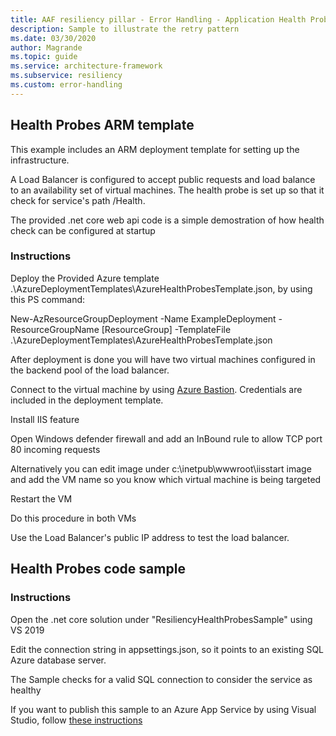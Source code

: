 ```yaml
---
title: AAF resiliency pillar - Error Handling - Application Health Probes
description: Sample to illustrate the retry pattern
ms.date: 03/30/2020
author: Magrande
ms.topic: guide
ms.service: architecture-framework
ms.subservice: resiliency
ms.custom: error-handling
---
```


## Health Probes ARM template

This example includes an ARM deployment template for setting up the infrastructure.

A Load Balancer is configured to accept public requests and load balance to an availability set of virtual machines.
The health probe is set up so that it check for service's path /Health.

The provided .net core web api code is a simple demostration of how health check can be configured at startup



### Instructions


Deploy the Provided Azure template .\AzureDeploymentTemplates\AzureHealthProbesTemplate.json, by using this PS command:

New-AzResourceGroupDeployment -Name ExampleDeployment -ResourceGroupName [ResourceGroup] -TemplateFile .\AzureDeploymentTemplates\AzureHealthProbesTemplate.json


After deployment is done you will have two virtual machines configured in the backend pool of the load balancer.

Connect to the virtual machine by using [Azure Bastion](https://learn.microsoft.com/azure/bastion/bastion-connect-vm-rdp). Credentials are included in the deployment template.

Install IIS feature

Open Windows defender firewall and add an InBound rule to allow TCP port 80 incoming requests

Alternatively you can edit image under c:\inetpub\wwwroot\iisstart image and add the VM name so you know which virtual machine is being targeted

Restart the VM

Do this procedure in both VMs

Use the Load Balancer's public IP address to test the load balancer.

## Health Probes code sample

### Instructions

Open the .net core solution under "ResiliencyHealthProbesSample" using VS 2019

Edit the connection string in appsettings.json, so it points to an existing SQL Azure database server.

The Sample checks for a valid SQL connection to consider the service as healthy

If you want to publish this sample to an Azure App Service by using Visual Studio, follow [these instructions](https://learn.microsoft.com/visualstudio/deployment/quickstart-deploy-to-azure)
